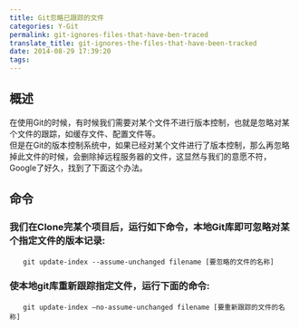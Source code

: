 ```yaml
---
title: Git忽略已跟踪的文件
categories: Y-Git
permalink: git-ignores-files-that-have-ben-traced
translate_title: git-ignores-the-files-that-have-been-tracked
date: 2014-08-29 17:39:20
tags:
---
```

## 概述
在使用Git的时候，有时候我们需要对某个文件不进行版本控制，也就是忽略对某个文件的跟踪，如缓存文件、配置文件等。  
但是在Git的版本控制系统中，如果已经对某个文件进行了版本控制，那么再忽略掉此文件的时候，会删除掉远程服务器的文件，这显然与我们的意愿不符，Google了好久，找到了下面这个办法。
## 命令
### 我们在Clone完某个项目后，运行如下命令，本地Git库即可忽略对某个指定文件的版本记录:
```
　　git update-index --assume-unchanged filename [要忽略的文件的名称]
```
### 使本地git库重新跟踪指定文件，运行下面的命令:
```
　　git update-index –no-assume-unchanged filename [要重新跟踪的文件的名称]
```